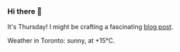 ### Hi there :wave:

It's Thursday! I might be crafting a fascinating [blog post](https://benjaminwuethrich.dev).

Weather in Toronto: sunny, at +15°C.

